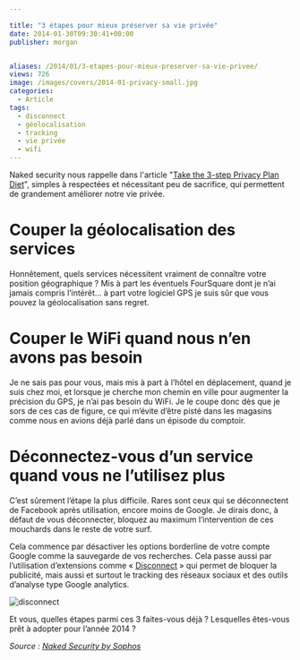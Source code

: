 ```yaml
---

title: "3 étapes pour mieux préserver sa vie privée"
date: 2014-01-30T09:30:41+00:00
publisher: morgan


aliases: /2014/01/3-etapes-pour-mieux-preserver-sa-vie-privee/
views: 726
image: /images/covers/2014-01-privacy-small.jpg
categories:
  - Article
tags:
  - disconnect
  - géolocalisation
  - tracking
  - vie privée
  - wifi
---
```

Naked security nous rappelle dans l'article "[Take the 3-step Privacy Plan Diet](http://nakedsecurity.sophos.com/2014/01/28/take-the-3-step-privacy-plan-diet/)", simples à respectées et nécessitant peu de sacrifice, qui permettent de grandement améliorer notre vie privée.

# Couper la géolocalisation des services

Honnêtement, quels services nécessitent vraiment de connaître votre position géographique ? Mis à part les éventuels FourSquare dont je n’ai jamais compris l’intérêt... à part votre logiciel GPS je suis sûr que vous pouvez la géolocalisation sans regret.

# Couper le WiFi quand nous n’en avons pas besoin

Je ne sais pas pour vous, mais mis à part à l’hôtel en déplacement, quand je suis chez moi, et lorsque je cherche mon chemin en ville pour augmenter la précision du GPS, je n’ai pas besoin du WiFi. Je le coupe donc dès que je sors de ces cas de figure, ce qui m’évite d’être pisté dans les magasins comme nous en avions déjà parlé dans un épisode du comptoir.

# Déconnectez-vous d’un service quand vous ne l’utilisez plus

C’est sûrement l’étape la plus difficile. Rares sont ceux qui se déconnectent de Facebook après utilisation, encore moins de Google. Je dirais donc, à défaut de vous déconnecter, bloquez au maximum l’intervention de ces mouchards dans le reste de votre surf.

Cela commence par désactiver les options borderline de votre compte Google comme la sauvegarde de vos recherches. Cela passe aussi par l’utilisation d’extensions comme « [Disconnect](https://disconnect.me/) » qui permet de bloquer la publicité, mais aussi et surtout le tracking des réseaux sociaux et des outils d’analyse type Google analytics.

![disconnect](/images/misc/2014-01-disconnect.jpg)

Et vous, quelles étapes parmi ces 3 faites-vous déjà ? Lesquelles êtes-vous prêt à adopter pour l’année 2014 ?

_Source : [Naked Security by Sophos](http://nakedsecurity.sophos.com/2014/01/28/take-the-3-step-privacy-plan-diet/)_
